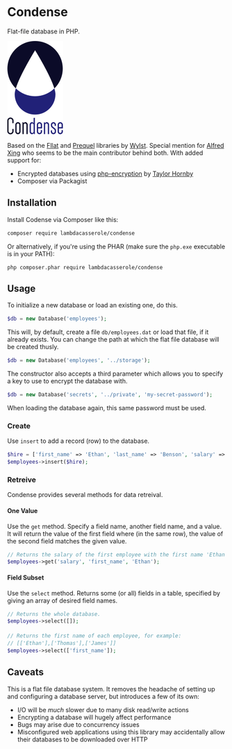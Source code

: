 # Condense
Flat-file database in PHP.

![Logo](logo.png)

Based on the [Fllat](https://github.com/wylst/fllat) and [Prequel](https://github.com/wylst/prequel) libraries by [Wylst](https://github.com/wylst). Special mention for [Alfred Xing](https://github.com/alfredxing) who seems to be the main contributor behind both. With added support for:

* Encrypted databases using [php-encryption](https://github.com/defuse/php-encryption) by [Taylor Hornby](https://github.com/defuse)
* Composer via Packagist

## Installation
Install Codense via Composer like this:

```bash
composer require lambdacasserole/condense
```

Or alternatively, if you're using the PHAR (make sure the `php.exe` executable is in your PATH):

```
php composer.phar require lambdacasserole/condense
```

## Usage
To initialize a new database or load an existing one, do this.

```php
$db = new Database('employees');
```

This will, by default, create a file `db/employees.dat` or load that file, if it already exists. You can change the path at which the flat file database will be created thusly.

```php
$db = new Database('employees', '../storage');
```

The constructor also accepts a third parameter which allows you to specify a key to use to encrypt the database with.

```php
$db = new Database('secrets', '../private', 'my-secret-password');
```

When loading the database again, this same password must be used.

### Create
Use `insert` to add a record (row) to the database.

```php
$hire = ['first_name' => 'Ethan', 'last_name' => 'Benson', 'salary' => 20000];
$employees->insert($hire);
```

### Retreive
Condense provides several methods for data retreival.

#### One Value
Use the `get` method. Specify a field name, another field name, and a value. It will return the value of the first field where (in the same row), the value of the second field matches the given value.

```php
// Returns the salary of the first employee with the first name 'Ethan' (20000).
$employees->get('salary', 'first_name', 'Ethan');
```

#### Field Subset
Use the `select` method. Returns some (or all) fields in a table, specified by giving an array of desired field names.

```php
// Returns the whole database.
$employees->select([]);

// Returns the first name of each employee, for example: 
// [['Ethan'],['Thomas'],['James']]
$employees->select(['first_name']);
```

## Caveats
This is a flat file database system. It removes the headache of setting up and configuring a database server, but introduces a few of its own:

* I/O will be _much_ slower due to many disk read/write actions
* Encrypting a database will hugely affect performance
* Bugs may arise due to concurrency issues
* Misconfigured web applications using this library may accidentally allow their databases to be downloaded over HTTP
